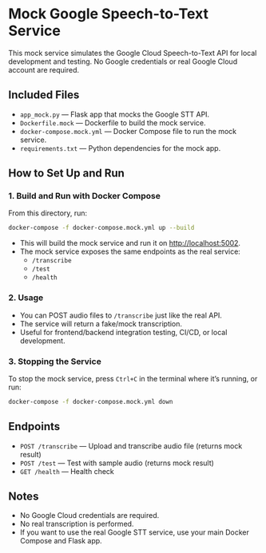 # Mock Google Speech-to-Text Service

This mock service simulates the Google Cloud Speech-to-Text API for local development and testing. No Google credentials or real Google Cloud account are required.

## Included Files
- `app_mock.py` — Flask app that mocks the Google STT API.
- `Dockerfile.mock` — Dockerfile to build the mock service.
- `docker-compose.mock.yml` — Docker Compose file to run the mock service.
- `requirements.txt` — Python dependencies for the mock app.

## How to Set Up and Run

### 1. Build and Run with Docker Compose

From this directory, run:

```sh
docker-compose -f docker-compose.mock.yml up --build
```

- This will build the mock service and run it on [http://localhost:5002](http://localhost:5002).
- The mock service exposes the same endpoints as the real service:
  - `/transcribe`
  - `/test`
  - `/health`

### 2. Usage
- You can POST audio files to `/transcribe` just like the real API.
- The service will return a fake/mock transcription.
- Useful for frontend/backend integration testing, CI/CD, or local development.

### 3. Stopping the Service
To stop the mock service, press `Ctrl+C` in the terminal where it’s running, or run:

```sh
docker-compose -f docker-compose.mock.yml down
```

## Endpoints
- `POST /transcribe` — Upload and transcribe audio file (returns mock result)
- `POST /test` — Test with sample audio (returns mock result)
- `GET /health` — Health check

## Notes
- No Google Cloud credentials are required.
- No real transcription is performed.
- If you want to use the real Google STT service, use your main Docker Compose and Flask app. 